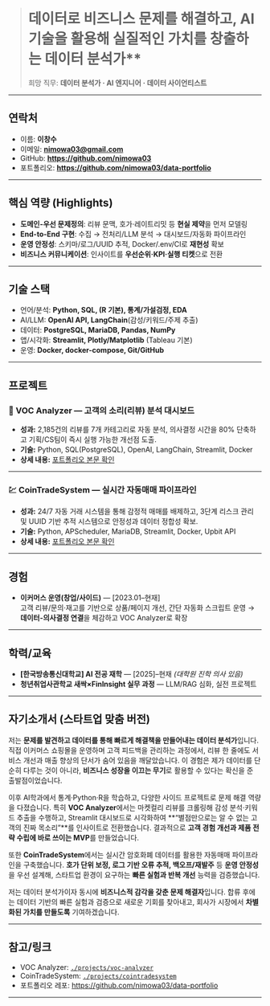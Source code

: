 
> # 데이터로 비즈니스 문제를 해결하고, AI 기술을 활용해 실질적인 가치를 창출하는 데이터 분석가**  
> 희망 직무: **데이터 분석가 · AI 엔지니어 · 데이터 사이언티스트**

---

## 연락처
- 이름: **이창수**
- 이메일: **nimowa03@gmail.com**
- GitHub: **https://github.com/nimowa03**
- 포트폴리오: **https://github.com/nimowa03/data-portfolio**

---

## 핵심 역량 (Highlights)
- **도메인-우선 문제정의**: 리뷰 문맥, 호가·레이트리밋 등 **현실 제약**을 먼저 모델링
- **End-to-End 구현**: 수집 → 전처리/LLM 분석 → 대시보드/자동화 파이프라인
- **운영 안정성**: 스키마/로그/UUID 추적, Docker/.env/CI로 **재현성** 확보
- **비즈니스 커뮤니케이션**: 인사이트를 **우선순위·KPI·실행 티켓**으로 전환

---

## 기술 스택
- 언어/분석: **Python, SQL, (R 기본), 통계/가설검정, EDA**
- AI/LLM: **OpenAI API, LangChain**(감성/키워드/주제 추출)
- 데이터: **PostgreSQL, MariaDB, Pandas, NumPy**
- 앱/시각화: **Streamlit, Plotly/Matplotlib** (Tableau 기본)
- 운영: **Docker, docker-compose, Git/GitHub**

---

## 프로젝트

### 🛒 VOC Analyzer — 고객의 소리(리뷰) 분석 대시보드
- **성과:** 2,185건의 리뷰를 7개 카테고리로 자동 분석, 의사결정 시간을 80% 단축하고 기획/CS팀이 즉시 실행 가능한 개선점 도출.
- **기술:** Python, SQL(PostgreSQL), OpenAI, LangChain, Streamlit, Docker
- **상세 내용:** [포트폴리오 본문 확인](./README.md#project-1--voc-analyzer--커머스-고객-인사이트-플랫폼)

---

### 💹 CoinTradeSystem — 실시간 자동매매 파이프라인
- **성과:** 24/7 자동 거래 시스템을 통해 감정적 매매를 배제하고, 3단계 리스크 관리 및 UUID 기반 추적 시스템으로 안정성과 데이터 정합성 확보.
- **기술:** Python, APScheduler, MariaDB, Streamlit, Docker, Upbit API
- **상세 내용:** [포트폴리오 본문 확인](./README.md#project-2--cointradesystem--핀테크-자동-거래-시스템)

---

## 경험
- **이커머스 운영(창업/사이드)** — [2023.01–현재]  
  고객 리뷰/문의·재고를 기반으로 상품/페이지 개선, 간단 자동화 스크립트 운영 → **데이터-의사결정 연결**을 체감하고 VOC Analyzer로 확장

---

## 학력/교육
- **[한국방송통신대학교] AI 전공 재학** — [2025]–현재 *(대학원 진학 의사 있음)*
- **청년취업사관학교 새싹×FinInsight 실무 과정** — LLM/RAG 심화, 실전 프로젝트

---

## 자기소개서 (스타트업 맞춤 버전)

저는 **문제를 발견하고 데이터를 통해 빠르게 해결책을 만들어내는 데이터 분석가**입니다.  
직접 이커머스 쇼핑몰을 운영하며 고객 피드백을 관리하는 과정에서, 리뷰 한 줄에도 서비스 개선과 매출 향상의 단서가 숨어 있음을 깨달았습니다. 이 경험은 제가 데이터를 단순히 다루는 것이 아니라, **비즈니스 성장을 이끄는 무기**로 활용할 수 있다는 확신을 준 출발점이었습니다.

이후 AI학과에서 통계·Python·R을 학습하고, 다양한 사이드 프로젝트로 문제 해결 역량을 다졌습니다. 특히 **VOC Analyzer**에서는 마켓컬리 리뷰를 크롤링해 감성 분석·키워드 추출을 수행하고, Streamlit 대시보드로 시각화하여 **“별점만으로는 알 수 없는 고객의 진짜 목소리”**를 인사이트로 전환했습니다. 결과적으로 **고객 경험 개선과 제품 전략 수립에 바로 쓰이는 MVP**를 만들었습니다.

또한 **CoinTradeSystem**에서는 실시간 암호화폐 데이터를 활용한 자동매매 파이프라인을 구축했습니다. **호가 단위 보정, 로그 기반 오류 추적, 백오프/재발주** 등 **운영 안정성**을 우선 설계해, 스타트업 환경이 요구하는 **빠른 실험과 반복 개선** 능력을 검증했습니다.

저는 데이터 분석가이자 동시에 **비즈니스적 감각을 갖춘 문제 해결자**입니다. 합류 후에는 데이터 기반의 빠른 실험과 검증으로 새로운 기회를 찾아내고, 회사가 시장에서 **차별화된 가치를 만들도록** 기여하겠습니다.

---

## 참고/링크
- VOC Analyzer: [`./projects/voc-analyzer`](./projects/voc-analyzer)
- CoinTradeSystem: [`./projects/cointradesystem`](./projects/cointradesystem)
- 포트폴리오 레포: https://github.com/nimowa03/data-portfolio

---
